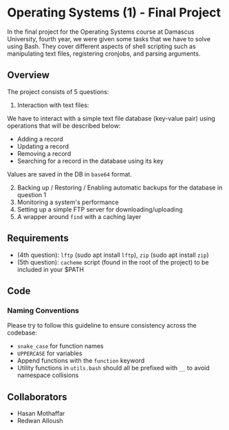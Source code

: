 # Operating Systems (1) - Final Project

In the final project for the Operating Systems course at Damascus University, fourth year, we were given some tasks that we have to solve using Bash. They cover different aspects of shell scripting such as manipulating text files, registering cronjobs, and parsing arguments.

## Overview

The project consists of 5 questions:

1. Interaction with text files:

We have to interact with a simple text file database (key-value pair) using operations that will be described below:

-   Adding a record
-   Updating a record
-   Removing a record
-   Searching for a record in the database using its key

Values are saved in the DB in `base64` format.

2. Backing up / Restoring / Enabling automatic backups for the database in question 1
3. Monitoring a system's performance
4. Setting up a simple FTP server for downloading/uploading
5. A wrapper around `find` with a caching layer

## Requirements

-   (4th question): `lftp` (sudo apt install `lftp`), `zip` (sudo apt install `zip`)
-   (5th question): `cacheme` script (found in the root of the project) to be included in your $PATH

## Code

### Naming Conventions

Please try to follow this guideline to ensure consistency across the codebase:

-   `snake_case` for function names
-   `UPPERCASE` for variables
-   Append functions with the `function` keyword
-   Utility functions in `utils.bash` should all be prefixed with `__` to avoid namespace collisions

## Collaborators

-   Hasan Mothaffar
-   Redwan Alloush
